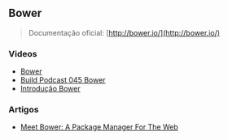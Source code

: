 ## Bower

> Documentação oficial: [http://bower.io/](http://bower.io/)

### Videos
* [Bower](https://www.youtube.com/watch?v=0XffYRF7-G0&feature=c4-overview&playnext=1&list=TL3_9Fgkj4JDk)
* [Build Podcast 045 Bower](https://www.youtube.com/watch?v=W-PwIDcfYkY)
* [Introdução Bower](http://www.youtube.com/watch?v=0XffYRF7-G0)

### Artigos
* [Meet Bower: A Package Manager For The Web](http://net.tutsplus.com/tutorials/tools-and-tips/meet-bower-a-package-manager-for-the-web/)

